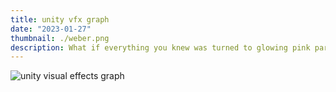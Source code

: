 ```yaml
---
title: unity vfx graph
date: "2023-01-27"
thumbnail: ./weber.png
description: What if everything you knew was turned to glowing pink particles ?
---
```


![unity visual effects graph](https://res.cloudinary.com/soggy-ink-games/image/upload/v1675007068/portfolio/vfxGraphWeber_sdng57.png)
